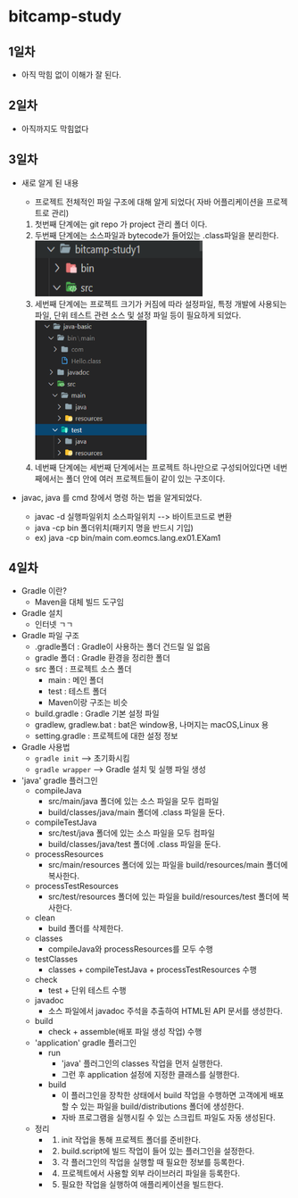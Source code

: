 # bitcamp-study

## 1일차

- 아직 막힘 없이 이해가 잘 된다.

## 2일차

- 아직까지도 막힘없다

## 3일차

- 새로 알게 된 내용

  - 프로젝트 전체적인 파일 구조에 대해 알게 되었다( 자바 어플리케이션을 프로젝트로 관리)

  1. 첫번째 단계에는 git repo 가 project 관리 폴더 이다.
  2. 두번째 단계에는 소스파일과 bytecode가 들어있는 .class파일을 분리한다.
     <img src="https://github.com/zooragi/bitcamp-study/blob/main/ref-image/3day/img1.PNG" width="300" height="100">
  3. 세번째 단계에는 프로젝트 크기가 커짐에 따라 설정파일, 특정 개발에 사용되는 파일, 단위 테스트 관련 소스 및 설정 파일 등이 필요하게 되었다.  
     <img src="https://github.com/zooragi/bitcamp-study/blob/main/ref-image/3day/img2.PNG" width="200" height="250">
  4. 네번째 단계에는 세번째 단계에서는 프로젝트 하나만으로 구성되어있다면 네번째에서는 폴더 안에 여러 프로젝트들이 같이 있는 구조이다.

- javac, java 를 cmd 창에서 명령 하는 법을 알게되었다.
  - javac -d 실행파일위치 소스파일위치 --> 바이트코드로 변환
  - java -cp bin 폴더위치(패키지 명을 반드시 기입)
  - ex) java -cp bin/main com.eomcs.lang.ex01.EXam1

## 4일차

- Gradle 이란?
  - Maven을 대체 빌드 도구임
- Gradle 설치
  - 인터넷 ㄱㄱ
- Gradle 파일 구조
  - .gradle폴더 : Gradle이 사용하는 폴더 건드릴 일 없음
  - gradle 폴더 : Gradle 환경을 정리한 폴더
  - src 폴더 : 프로젝트 소스 폴더
    - main : 메인 폴더
    - test : 테스트 폴더
    - Maven이랑 구조는 비슷
  - build.gradle : Gradle 기본 설정 파일
  - gradlew, gradlew.bat : bat은 window용, 나머지는 macOS,Linux 용
  - setting.gradle : 프로젝트에 대한 설정 정보
- Gradle 사용법
  - `gradle init` --> 초기화시킴
  - `gradle wrapper` --> Gradle 설치 및 실행 파일 생성
- 'java' gradle 플러그인
  - compileJava
    - src/main/java 폴더에 있는 소스 파일을 모두 컴파일
    - build/classes/java/main 폴더에 .class 파일을 둔다.
  - compileTestJava
    - src/test/java 폴더에 있는 소스 파일을 모두 컴파일
    - build/classes/java/test 폴더에 .class 파일을 둔다.
  - processResources
    - src/main/resources 폴더에 있는 파일을 build/resources/main 폴더에 복사한다.
  - processTestResources
    - src/test/resources 폴더에 있는 파일을 build/resources/test 폴더에 복사한다.
  - clean
    - build 폴더를 삭제한다.
  - classes
    - compileJava와 processResources를 모두 수행
  - testClasses
    - classes + compileTestJava + processTestResources 수행
  - check
    - test + 단위 테스트 수행
  - javadoc
    - 소스 파일에서 javadoc 주석을 추출하여 HTML된 API 문서를 생성한다.
  - build
    - check + assemble(배포 파일 생성 작업) 수행
  - 'application' gradle 플러그인
    - run
      - 'java' 플러그인의 classes 작업을 먼저 실행한다.
      - 그런 후 application 설정에 지정한 클래스를 실행한다.
    - build
      - 이 플러그인을 장착한 상태에서 build 작업을 수행하면 고객에게 배포할 수 있는 파일을 build/distributions 폴더에 생성한다.
      - 자바 프로그램을 실행시킬 수 있는 스크립트 파일도 자동 생성된다.
  - 정리
    - 1. init 작업을 통해 프로젝트 폴더를 준비한다.
    - 2. build.script에 빌드 작업이 들어 있는 플러그인을 설정한다.
    - 3. 각 플러그인의 작업을 실행할 때 필요한 정보를 등록한다.
    - 4. 프로젝트에서 사용할 외부 라이브러리 파일을 등록한다.
    - 5. 필요한 작업을 실행하여 애플리케이션을 빌드한다.
